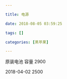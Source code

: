 ```yaml
---

title: 电源

date: 2018-08-05 03:59:25

tags: []

categories: [黑苹果]

---
```




原装电池 容量 2900

2018-04-02     2500